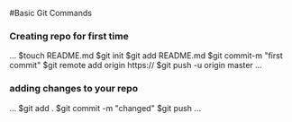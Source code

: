 #Basic Git Commands

### Creating repo for first time
...
$touch README.md
$git init
$git add README.md
$git commit-m "first commit"
$git remote add origin https://
$git push -u origin master
...

### adding changes to your repo
...
$git add .
$git commit -m "changed"
$git push
...